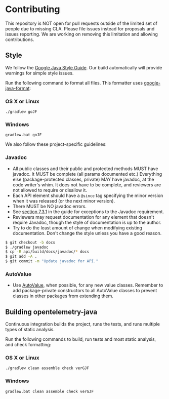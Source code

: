 # Contributing

This repository is NOT open for pull requests outside of the limited set of
people due to missing CLA. Please file issues instead for proposals and issues
reporting. We are working on removing this limitation and allowing
contributions.

## Style

We follow the [Google Java Style
Guide](https://google.github.io/styleguide/javaguide.html). Our build
automatically will provide warnings for simple style issues.

Run the following command to format all files. This formatter uses
[google-java-format](https://github.com/google/google-java-format):

### OS X or Linux

`./gradlew goJF`

### Windows

`gradlew.bat goJF`

We also follow these project-specific guidelines:

### Javadoc

* All public classes and their public and protected methods MUST have javadoc.
  It MUST be complete (all params documented etc.) Everything else
  (package-protected classes, private) MAY have javadoc, at the code writer's
  whim. It does not have to be complete, and reviewers are not allowed to
  require or disallow it.
* Each API element should have a `@since` tag specifying the minor version when
  it was released (or the next minor version).
* There MUST be NO javadoc errors.
* See [section
  7.3.1](https://google.github.io/styleguide/javaguide.html#s7.3.1-javadoc-exception-self-explanatory)
  in the guide for exceptions to the Javadoc requirement.
* Reviewers may request documentation for any element that doesn't require
  Javadoc, though the style of documentation is up to the author.
* Try to do the least amount of change when modifying existing documentation.
  Don't change the style unless you have a good reason.

``` sh
$ git checkout -b docs
$ ./gradlew javadoc
$ cp -R api/build/docs/javadoc/* docs
$ git add -A .
$ git commit -m "Update javadoc for API."
```

### AutoValue

* Use [AutoValue](https://github.com/google/auto/tree/master/value), when
  possible, for any new value classes. Remember to add package-private
  constructors to all AutoValue classes to prevent classes in other packages
  from extending them.

## Building opentelemetry-java

Continuous integration builds the project, runs the tests, and runs multiple
types of static analysis.

Run the following commands to build, run tests and most static analysis, and
check formatting:

### OS X or Linux

`./gradlew clean assemble check verGJF`

### Windows

`gradlew.bat clean assemble check verGJF`
